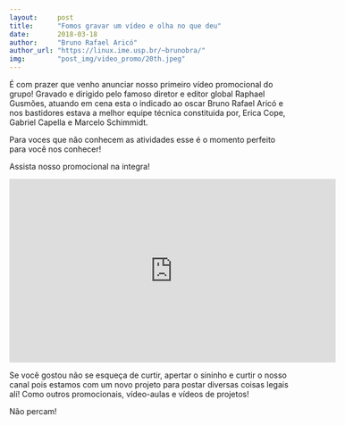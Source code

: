 ```yaml
---
layout:     post
title:      "Fomos gravar um vídeo e olha no que deu"
date:       2018-03-18
author:     "Bruno Rafael Aricó"
author_url: "https://linux.ime.usp.br/~brunobra/"
img: 	    "post_img/video_promo/20th.jpeg"
---
```


É com prazer que venho anunciar nosso primeiro vídeo promocional do grupo!
Gravado e dirigido pelo famoso diretor e editor global Raphael Gusmões, atuando em cena esta o indicado ao oscar Bruno Rafael Aricó e nos bastidores estava a melhor equipe técnica constituida por, Erica Cope, Gabriel Capella e Marcelo Schimmidt. 

Para voces que não conhecem as atividades esse é o momento perfeito para você nos conhecer!

Assista nosso promocional na integra!

<iframe width="584" height="329" src="https://youtu.be/F51Msl3EDZo" frameborder="0" allowfullscreen></iframe>
 
Se você gostou não se esqueça de curtir, apertar o sininho e curtir o nosso canal pois estamos com um novo projeto para postar diversas coisas legais alí! Como outros promocionais, vídeo-aulas e vídeos de projetos!

Não percam! 

